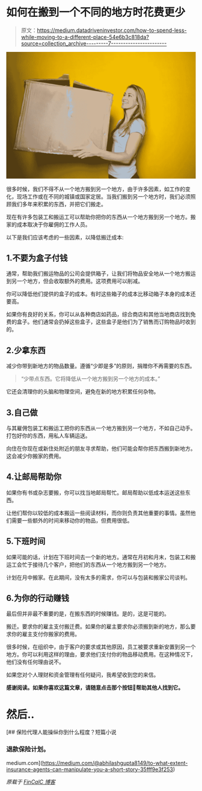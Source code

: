 # 如何在搬到一个不同的地方时花费更少

> 原文：<https://medium.datadriveninvestor.com/how-to-spend-less-while-moving-to-a-different-place-54e6b3c818da?source=collection_archive---------7----------------------->

![](img/4c673fe0b9b2c71569f49571d6b60ca5.png)

很多时候，我们不得不从一个地方搬到另一个地方，由于许多因素，如工作的变化，现场工作或在不同的城镇或国家定居。当我们搬到另一个地方时，我们必须照顾我们多年来积累的东西，并把它们搬走。

现在有许多包装工和搬运工可以帮助你把你的东西从一个地方搬到另一个地方。搬家的成本取决于你雇佣的工作人员。

以下是我们应该考虑的一些因素，以降低搬迁成本:

## 1.不要为盒子付钱

通常，帮助我们搬运物品的公司会提供箱子，让我们将物品安全地从一个地方搬运到另一个地方，但会收取额外的费用。这项费用可以削减。

你可以降低他们提供的盒子的成本。有时这些箱子的成本比移动箱子本身的成本还要高。

如果你有良好的关系，你可以从各种商店如药品，综合商店和其他当地商店找到免费的盒子。他们通常会扔掉这些盒子，这些盒子是他们为了销售而订购物品时收到的。

## 2.少拿东西

减少你带到新地方的物品数量。遵循“少即是多”的原则，捐赠你不再需要的东西。

> “少带点东西。它将降低从一个地方搬到另一个地方的成本。”

它还会清理你的头脑和物理空间，避免在新的地方积累任何杂物。

## 3.自己做

与其雇佣包装工和搬运工把你的东西从一个地方搬到另一个地方，不如自己动手。打包好你的东西，用私人车辆运送。

向住在你现在或新住处附近的朋友寻求帮助，他们可能会帮你把东西搬到新地方。这会减少你搬家的费用。

## 4.让邮局帮助你

如果你有书或杂志要搬，你可以找当地邮局帮忙。邮局帮助以低成本运送这些东西。

让他们帮你以较低的成本搬运一些阅读材料，而你则负责其他重要的事情。虽然他们需要一些额外的时间来移动你的物品，但费用很低。

## 5.下班时间

如果可能的话，计划在下班时间去一个新的地方。通常在月初和月末，包装工和搬运工会忙于接待几个客户，把他们的东西从一个地方搬到另一个地方。

计划在月中搬家。在此期间，没有太多的需求，你可以与包装和搬家公司谈判。

## 6.为你的行动赚钱

最后但并非最不重要的是，在搬东西的时候赚钱。是的，这是可能的。

搬迁。要求你的雇主支付搬迁费。如果你的雇主要求你必须搬到新的地方，那么要求你的雇主支付你搬家的费用。

很多时候，在组织中，由于客户的要求或其他原因，员工被要求重新安置到另一个地方。你可以利用这样的理由，要求他们支付你的物品移动费用。在这种情况下，他们没有任何理由说不。

如果您对个人理财和资金管理有任何疑问，我希望收到您的来信。

**感谢阅读。如果你喜欢这篇文章，请随意点击那个按钮👏帮助其他人找到它。**

# 然后..

[](https://medium.com/@abhilashgupta8149/to-what-extent-insurance-agents-can-manipulate-you-a-short-story-35fff9e3f253) [## 保险代理人能操纵你到什么程度？短篇小说

### 退款保险计划。

medium.com](https://medium.com/@abhilashgupta8149/to-what-extent-insurance-agents-can-manipulate-you-a-short-story-35fff9e3f253) 

*原载于* [*FinCalC 博客*](https://fincalc-blog.blogspot.com/2018/10/how-to-spend-less-while-moving-to-different-place-fincalc.html)